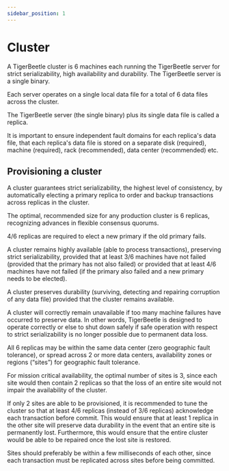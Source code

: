 ```yaml
---
sidebar_position: 1
---
```


# Cluster

A TigerBeetle cluster is 6 machines each running the TigerBeetle server for strict serializability,
high availability and durability. The TigerBeetle server is a single binary.

Each server operates on a single local data file for a total of 6 data files across the cluster.

The TigerBeetle server (the single binary) plus its single data file is called a replica.

It is important to ensure independent fault domains for each replica's data file, that each
replica's data file is stored on a separate disk (required), machine (required), rack (recommended),
data center (recommended) etc.

## Provisioning a cluster

A cluster guarantees strict serializability, the highest level of consistency, by automatically
electing a primary replica to order and backup transactions across replicas in the cluster.

The optimal, recommended size for any production cluster is 6 replicas, recognizing advances in
flexible consensus quorums.

4/6 replicas are required to elect a new primary if the old primary fails.

A cluster remains highly available (able to process transactions), preserving strict
serializability, provided that at least 3/6 machines have not failed (provided that the primary has
not also failed) or provided that at least 4/6 machines have not failed (if the primary also failed
and a new primary needs to be elected).

A cluster preserves durability (surviving, detecting and repairing corruption of any data file)
provided that the cluster remains available.

A cluster will correctly remain unavailable if too many machine failures have occurred to preserve
data. In other words, TigerBeetle is designed to operate correctly or else to shut down safely if
safe operation with respect to strict serializability is no longer possible due to permanent data
loss.

All 6 replicas may be within the same data center (zero geographic fault tolerance), or spread
across 2 or more data centers, availability zones or regions (“sites”) for geographic fault
tolerance.

For mission critical availability, the optimal number of sites is 3, since each site would then
contain 2 replicas so that the loss of an entire site would not impair the availability of the
cluster.

If only 2 sites are able to be provisioned, it is recommended to tune the cluster so that at least
4/6 replicas (instead of 3/6 replicas) acknowledge each transaction before commit. This would ensure
that at least 1 replica in the other site will preserve data durability in the event that an entire
site is permanently lost. Furthermore, this would ensure that the entire cluster would be able to be
repaired once the lost site is restored.

Sites should preferably be within a few milliseconds of each other, since each transaction must be
replicated across sites before being committed.
